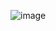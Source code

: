 
![image](https://user-images.githubusercontent.com/58147374/183284958-4944236b-808c-4105-bc02-0ad13c2f03a4.png)

